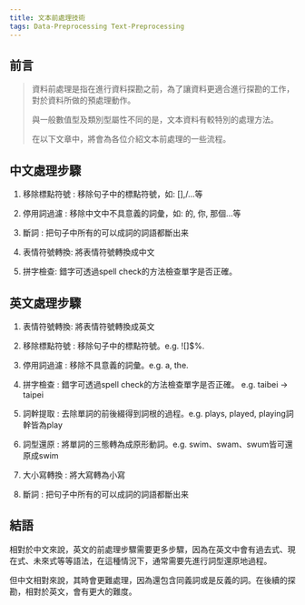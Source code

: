```yaml
---
title: 文本前處理技術
tags: Data-Preprocessing Text-Preprocessing
---
```


前言
-------------

> 資料前處理是指在進行資料探勘之前，為了讓資料更適合進行探勘的工作，對於資料所做的預處理動作。
>
> 與一般數值型及類別型屬性不同的是，文本資料有較特別的處理方法。
>
> 在以下文章中，將會為各位介紹文本前處理的一些流程。


中文處理步驟
-------------
1. 移除標點符號 : 移除句子中的標點符號，如: [],\/...等

2. 停用詞過濾 : 移除中文中不具意義的詞彙，如: 的, 你, 那個...等

3. 斷詞 : 把句子中所有的可以成詞的詞語都斷出来

4. 表情符號轉換: 將表情符號轉換成中文

5. 拼字檢查: 錯字可透過spell check的方法檢查單字是否正確。

英文處理步驟
-------------
1. 表情符號轉換: 將表情符號轉換成英文

2. 移除標點符號 : 移除句子中的標點符號。e.g. \![]$%.

3. 停用詞過濾 : 移除不具意義的詞彙。e.g. a, the.

4. 拼字檢查 : 錯字可透過spell check的方法檢查單字是否正確。 e.g.  taibei → taipei

5. 詞幹提取 : 去除單詞的前後綴得到詞根的過程。e.g. plays, played, playing詞幹皆為play

6. 詞型還原 : 將單詞的三態轉為成原形動詞。e.g. swim、swam、swum皆可還原成swim

7. 大小寫轉換 : 將大寫轉為小寫

8. 斷詞 : 把句子中所有的可以成詞的詞語都斷出来

結語
-------------
相對於中文來說，英文的前處理步驟需要更多步驟，因為在英文中會有過去式、現在式、未來式等等語法，在這種情況下，通常需要先進行詞型還原地過程。

但中文相對來說，其時會更難處理，因為還包含同義詞或是反義的詞。在後續的探勘，相對於英文，會有更大的難度。